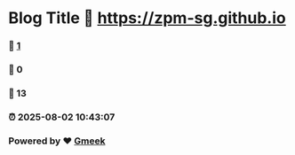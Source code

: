 # Blog Title :link: https://zpm-sg.github.io 
### :page_facing_up: [1](https://zpm-sg.github.io/tag.html) 
### :speech_balloon: 0 
### :hibiscus: 13 
### :alarm_clock: 2025-08-02 10:43:07 
### Powered by :heart: [Gmeek](https://github.com/Meekdai/Gmeek)
